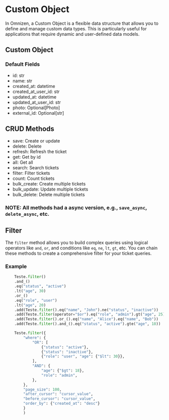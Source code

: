 # Custom Object

In Omnizen, a Custom Object is a flexible data structure that allows you to define and manage custom data types. This is particularly useful for applications that require dynamic and user-defined data models.

## Custom Object

### Default Fields

-   id: str
-   name: str
-   created_at: datetime
-   created_at_user_id: str
-   updated_at: datetime
-   updated_at_user_id: str
-   photo: Optional[Photo]
-   external_id: Optional[str]

## CRUD Methods

-   save: Create or update
-   delete: Delete
-   refresh: Refresh the ticket
-   get: Get by id
-   all: Get all
-   search: Search tickets
-   filter: Filter tickets
-   count: Count tickets
-   bulk_create: Create multiple tickets
-   bulk_update: Update multiple tickets
-   bulk_delete: Delete multiple tickets

### NOTE: All methods had a async version, e.g., `save_async`, `delete_async`, etc.

## Filter

The `filter` method allows you to build complex queries using logical operators like `and`, `or`, and conditions like `eq`, `ne`, `lt`, `gt`, etc. You can chain these methods to create a comprehensive filter for your ticket queries.

### Example

```python
    Teste.filter()
    .and_()
    .eq("status", "active")
    .lt("age", 30)
    .or_()
    .eq("role", "user")
    .lt("age", 20)
    .add(Teste.filter().eq("name", "John").ne("status", "inactive"))
    .add(Teste.filter(operator="$or").eq("role", "admin").gt("age", 25))
    .add(Teste.filter().or_().eq("name", "Alice").eq("name", "Bob"))
    .add(Teste.filter().and_().eq("status", "active").gte("age", 18))
```

```python
    Teste.filter({
        "where": {
            "OR": [
                {"status": "active"},
                {"status": "inactive"},
                {"role": "user", "age": {"$lt": 30}},
            ],
            "AND": {
                "age": {"$gt": 18},
                "role": "admin",
            },
        },
        "page_size": 100,
        "after_cursor": "cursor_value",
        "before_cursor": "cursor_value",
        "order_by": {"created_at": "desc"}
        }
        )
```
